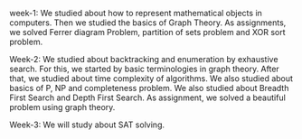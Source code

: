 week-1:
We studied about how to represent mathematical objects in computers. 
Then we studied the basics of Graph Theory.
As assignments, we solved Ferrer diagram Problem, partition of sets problem and XOR sort problem.

Week-2:
We studied about backtracking and enumeration by exhaustive search.
For this, we started by basic terminologies in graph theory.
After that, we studied about time complexity of algorithms.
We also studied about basics of P, NP and completeness problem.
We also studied about Breadth First Search and Depth First Search.
As assignment, we solved a beautiful problem using graph theory.

Week-3:
We will study about SAT solving.
